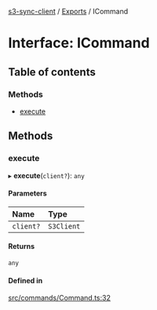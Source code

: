 [s3-sync-client](../README.md) / [Exports](../modules.md) / ICommand

# Interface: ICommand

## Table of contents

### Methods

- [execute](ICommand.md#execute)

## Methods

### execute

▸ **execute**(`client?`): `any`

#### Parameters

| Name | Type |
| :------ | :------ |
| `client?` | `S3Client` |

#### Returns

`any`

#### Defined in

[src/commands/Command.ts:32](https://github.com/jeanbmar/s3-sync-client/blob/c83b38d/src/commands/Command.ts#L32)

